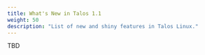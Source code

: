 ```yaml
---
title: What's New in Talos 1.1
weight: 50
description: "List of new and shiny features in Talos Linux."
---
```


TBD
